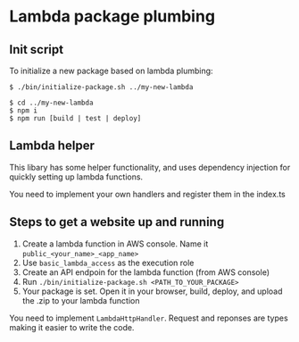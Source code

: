 # Lambda package plumbing

## Init script

To initialize a new package based on lambda plumbing:

```
$ ./bin/initialize-package.sh ../my-new-lambda

$ cd ../my-new-lambda
$ npm i
$ npm run [build | test | deploy]
```

## Lambda helper

This libary has some helper functionality, and uses dependency injection for quickly setting up lambda functions.

You need to implement your own handlers and register them in the index.ts

## Steps to get a website up and running

1. Create a lambda function in AWS console. Name it `public_<your_name>_<app_name>`
2. Use `basic_lambda_access` as the execution role
3. Create an API endpoin for the lambda function (from AWS console)
4. Run `./bin/initialize-package.sh <PATH_TO_YOUR_PACKAGE>`
5. Your package is set. Open it in your browser, build, deploy, and upload the .zip to your lambda function

You need to implement `LambdaHttpHandler`. Request and reponses are types making it easier to write the code.
